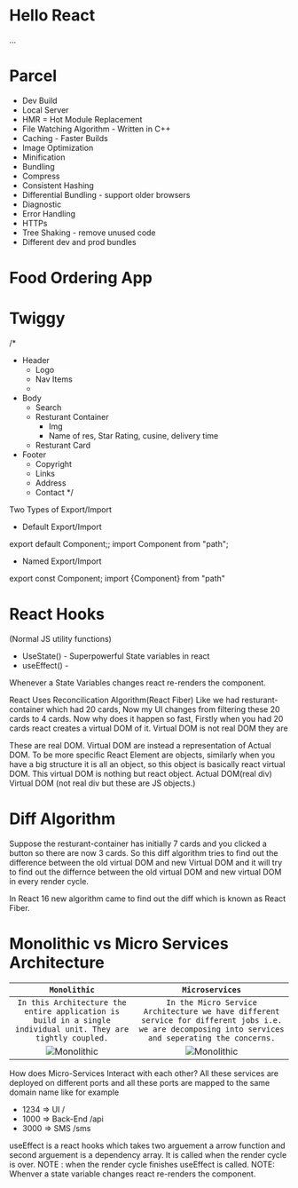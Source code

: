 # Hello React 


...
# Parcel
  - Dev Build
  - Local Server
  - HMR = Hot Module Replacement
  - File Watching Algorithm - Written in C++
  - Caching - Faster Builds
  - Image Optimization
  - Minification
  - Bundling
  - Compress
  - Consistent Hashing
  - Differential Bundling - support older browsers
  - Diagnostic
  - Error Handling
  - HTTPs
  - Tree Shaking - remove unused code
  - Different dev and prod bundles

  # Food Ordering App 
  # Twiggy

  /*
* Header
    - Logo
    - Nav Items
    - 
* Body
    - Search
    - Resturant Container
        - Img
        - Name of res, Star Rating, cusine, delivery time
    - Resturant Card
* Footer
    - Copyright
    - Links
    - Address
    - Contact
*/

Two Types of Export/Import

- Default Export/Import

export default Component;;
import Component from "path";

- Named Export/Import

export const Component;
import {Component} from "path"

# React Hooks

(Normal JS utility functions)
- UseState() - Superpowerful State variables in react
- useEffect() - 

Whenever a State Variables changes react re-renders the component.

React Uses Reconcilication Algorithm(React Fiber)
Like we had resturant-container which had 20 cards, Now my UI changes from filtering these 20 cards to 4 cards.
Now why does it happen so fast, Firstly when you had 20 cards react creates a virtual DOM of it. Virtual DOM is not real DOM they are
<div>
    <div>
    </div>
</div>
These are real DOM. Virtual DOM are instead a representation of Actual DOM. To be more specific React Element are objects, similarly when you have a 
big structure it is all an object, so this object is basically react virtual DOM. This virtual DOM is nothing but react object.
Actual DOM(real div)            Virtual DOM (not real div but these are JS objects.)
<div>                           <div>
    <div>                           <div>
        <div>                           <div>
        </div>                          </div>
    </div>                          </div>
</div>                          <div>

# Diff Algorithm
Suppose the resturant-container has initially 7 cards and you clicked a button so there are now 3 cards.
So this diff algorithm tries to find out the difference between the old virtual DOM and new Virtual DOM and it will try to find out the differnce between the old virtual DOM and new virtual DOM in every render cycle.

In React 16 new algorithm came to find out the diff which is known as React Fiber.

# Monolithic vs Micro Services Architecture



| `Monolithic` | `Microservices` | 
|:--------:|:--------:|
| `In this Architecture the entire application is build in a single individual unit. They are tightly coupled.` | `In the Micro Service Architecture we have different service for different jobs i.e. we are decomposing into services and seperating the concerns.` |
| ![Monolithic](https://ibb.co/RvyGRHJ) | ![Monolithic](https://ibb.co/RvyGRHJ) |

How does Micro-Services Interact with each other?
All these services are deployed on different ports and all these ports are mapped to the same domain name like for example
- 1234 => UI        /
- 1000 => Back-End  /api
- 3000 => SMS       /sms

useEffect is a react hooks which takes two arguement a arrow function and second arguement is a dependency array. It is called when the render cycle is over.
NOTE : when the render cycle finishes useEffect is called.
NOTE: Whenver a state variable changes react re-renders the component.


